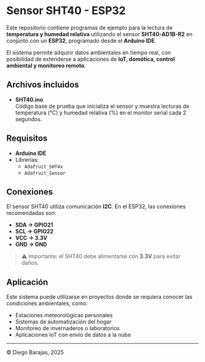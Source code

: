 # Sensor SHT40 - ESP32

Este repositorio contiene programas de ejemplo para la lectura de **temperatura y humedad relativa** utilizando el sensor **SHT40-AD1B-R2** en conjunto con un **ESP32**, programado desde el **Arduino IDE**.

El sistema permite adquirir datos ambientales en tiempo real, con posibilidad de extenderse a aplicaciones de **IoT, domótica, control ambiental y monitoreo remoto**.

## Archivos incluidos

- **SHT40.ino**  
  Código base de prueba que inicializa el sensor y muestra lecturas de temperatura (°C) y humedad relativa (%) en el monitor serial cada 2 segundos.

## Requisitos

- **Arduino IDE**  
- Librerías:  
  - `Adafruit_SHT4x`  
  - `Adafruit_Sensor`  

## Conexiones

El sensor SHT40 utiliza comunicación **I2C**. En el ESP32, las conexiones recomendadas son:

- **SDA → GPIO21**  
- **SCL → GPIO22**  
- **VCC → 3.3V**  
- **GND → GND**

> ⚠️ Importante: el SHT40 debe alimentarse con **3.3V** para evitar daños.

## Aplicación

Este sistema puede utilizarse en proyectos donde se requiera conocer las condiciones ambientales, como:

- Estaciones meteorológicas personales  
- Sistemas de automatización del hogar  
- Monitoreo de invernaderos o laboratorios  
- Aplicaciones IoT con envío de datos a la nube  

---

© Diego Barajas, 2025
